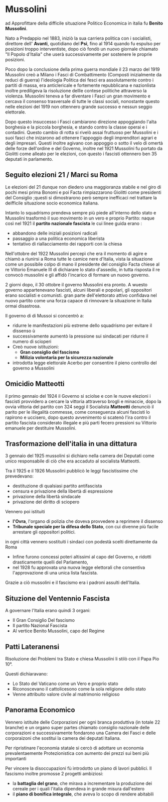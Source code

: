 # Mussolini

ad Approfittare della difficile situazione Politico Economica in italia fu **Benito Mussolini**. 

Nato a Predappio nel 1883, iniziò la sua carriera politica con i socialisti, direttore dell' **Avanti**, quotidiano del **Psi**, fino al 1914 quando fu espulso per posizioni troppo interventiste,
dopo ciò fondò un nuovo giornale chiamato "Il Popolo d'Italia" che userà successivamente per sostenere le proprie posizioni.

Poco dopo la conclusione della prima guerra mondiale il 23 marzo del 1919 Mussolini creò a Milano i Fasci di Combattimento (Composti inizialmente da reduci di guerra)
l'ideologia Politica dei fesci era assolutamente contro i partiti di massa, era anticlericale e fortemente repubblicana e nazionlista inoltre prediligeva la risoluzione dellle contese politiche attraverso la violenza.
Mussolini teneva a far diventare i Fasci un gran movimento e cercava il consenso trasversale di tutte le classi sociali, nonostante questo nelle elezioni del 1919 non ottennero grande successo e nessun seggio elettorale.

Dopo questo insuccesso i Fasci cambiarono direzione appoggiando l'alta borghesia e la piccola borghesia, e stando contro la classe operai e i contadini.
Questo cambio di rotta si rivelò assai fruttuoso per Mussolini e i suoi fasci che inizarono ad ottenere l'appoggio degli imprenditori agrari e degli impresari.
Questi inoltre agivano con appoggio o sotto il velo di omertà delle forze dell'ordine e del Governo, inoltre nel 1921 Mussolini fu portato da Giolitti come alleato per le elezioni, con questo i fascisti ottennero ben 35 deputati in parlamento.

## Seguito elezioni 21 / Marci su Roma

Le elezioni del 21 dunque non diedero una maggioranza stabile e nel giro di pochi mesi prima Bonomi e poi Facta rimpiazzarono Giolitti come presidenti del Consiglio ;questi si dimostrarono però sempre inefficaci nel trattare la deifficile situazione socio economica italiana.

Intanto lo squadrismo prendeva sempre più piede all'interno dello stato e Mussolini trasformò il suo movimento in un vero e proprio Partito: 
naque così nel 1921 il **partito nazionale fascista** le cui linee guida erano : 
- abbandono delle iniziali posizioni radicali
- passaggio a una politica economica liberista
- tentativo di riallacciamento dei rapporti con la chiesa

Nell'ottobre del 1922 Mussolini percepì che era il momento di agire e chiamò a riunirsi a Roma tutte le camice nere d'Italia, vista la situazione come un possibile colpo di mano il presidente del consiglio Facta chiese al re Vittorio Emanuele III di dichiarare lo stato d'assedio, in tutta risposta il re convocò mussolini e gli affidò l'incarico di formare un nuovo governo.

2 giorni dopo, il 30 ottobre il governo Mussolini era pronto.
A wuesto governo appartenevano fascisti, alcuni liberali e popolari, gli oppositori erano socialisti e comunisti.
gran parte dell'elettorato attivo confidava nel nuovo partito come una forza capace di rinnovare la situazione in Italia ormai disastrosa.

Il governo di  di Mussoi si concentrò a:
-  ridurre le manifestazioni più estreme dello squadrismo per evitare il dissenso ù
-  successivamente aumentò la pressione sui sindacati per ridurre il numero di scioperi
- Creò nuove istituzioni:
	- **Gran consiglio del fascismo**
	- **Milizia volontaria per la sicurezza nazionale**
- introdotta legge elettorale Acerbo per consentire il pieno controllo del governo a Mussolini

## Omicidio Matteotti

il primo gennaio del 1924 il Governo si sciolse e con le nuove elezioni i fascisti provvidero a cercare la vittoria attraverso brogli e minaccie, 
dopo la ovvia vittoria del partito con 324 seggi il Socialista **Matteotti** denunciò il parito per le illegalità commesse, come conseguenza alcuni fascisti lo rapirono e uccisero,
dopo questo avvenimento si scatenò l'ira contro il partito fascista considerato illegale e più parti fecero pressioni su Vittorio emanuele per destituire Mussolini.

## Trasformazione dell'italia in una dittatura

3 gennaio del 1925 mussolini sì dichiaro nella camera dei Deputati come unico responsabile di ciò che era accaduto al socialista Matteotti.

Tra il 1925 e il 1926 Mussolinì pubblicò le leggi fascistissime che prevedevano:
- destituzione di qualsiasi partito antifascista
- censura e privazione della libertà di espressione 
- privazione della libertà sindacale
- privazione del diritto di sciopero

Vennero poi istituiti 
- **l'Ovra**, l'organo di polizia che doveva provvedere a reprimere il dissenso 
- **Tribunale speciale per la difesa dello Stato**, con cui divenne più facile arrestare gli oppositori politici.

in ogni città vennero sostituiti i sindaci con podestà scelti direttamente da Roma

- Infine furono concessi poteri altissimi al capo del Governo, e ridotti drasticamente quelli del Parlamento,
- nel 1928 fu approvata una nuova legge elettorali che consentiva l'approvazione di una unica lista fascista.

Grazie a ciò mussolini e il fascismo era i padroni assulti dell'Italia.

## Situzione del Ventennio Fascista

A governare l'Italia erano quindi 3 organi:
- Il Gran Consiglio Del fascismo
- Il partito Nazional Fascista
- Al vertice Benito Mussolini, capo del Regime

## Patti Lateranensi 

Risoluzione dei Problemi tra Stato e chiesa Mussolini li stilò con il Papa Pio 10°.

Questi dichiaravano:
- Lo Stato del Vaticano come un Vero e proprio stato
- Riconoscevano il cattolicesono come la sola religione dello stato
- Venne attribuito valore civile al matrimonio religioso

## Panorama Economico

Vennero istituite delle Corporazioni per ogni branca produttiva (in totale 22 branche) e un organo super partes chiamato consiglio nazionale delle corporazioni
e successivamente fondarono una Camera dei Fasci e delle corporaizoni che sostitui la camera dei deputati Italiana.

Per ripristinare l'economia statale si cercò di adottare un economia prevalentaemente Protezionistica con aumento dei prezzi sui beni più importanti

Per vincere la disoccupazioni fù introdotto un piano di lavori pubblici.
Il fascismo inoltre promosse 2 progetti ambiziosi:
- la **battaglia del grano**, che mirava a incrementare la produzione dei cereale per i quali l'italia dipendeva in grande misura dall'estero
- il **piano di bonifica integrale**, che aveva lo scopo di rendere abitabili
<!--stackedit_data:
eyJoaXN0b3J5IjpbMTU1NTkyODA4OSwtMTIyNTk4ODIzNCwxOT
gyNzM0MjksLTkxNjUwNDQ2OSwxMDYxNjcwMjEwLC03MTI0NzM0
MDksLTE2Mjc4NTAwNzAsLTc3NDU4Nzc0NiwtNTAwNzg0NDQ2LD
E2OTI2NzgxNDcsLTY5NTUxMTA5NCwyNzA3NDU2MTQsMTIyODE5
ODg4Miw3MzA5OTgxMTZdfQ==
-->